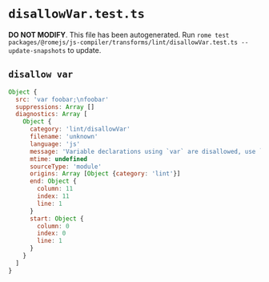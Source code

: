 # `disallowVar.test.ts`

**DO NOT MODIFY**. This file has been autogenerated. Run `rome test packages/@romejs/js-compiler/transforms/lint/disallowVar.test.ts --update-snapshots` to update.

## `disallow var`

```javascript
Object {
  src: 'var foobar;\nfoobar'
  suppressions: Array []
  diagnostics: Array [
    Object {
      category: 'lint/disallowVar'
      filename: 'unknown'
      language: 'js'
      message: 'Variable declarations using `var` are disallowed, use `let` or `const` instead.'
      mtime: undefined
      sourceType: 'module'
      origins: Array [Object {category: 'lint'}]
      end: Object {
        column: 11
        index: 11
        line: 1
      }
      start: Object {
        column: 0
        index: 0
        line: 1
      }
    }
  ]
}
```
